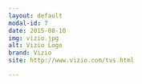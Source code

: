 ```yaml
---
layout: default
modal-id: 7
date: 2015-08-10
img: vizio.jpg
alt: Vizio Logo
brand: Vizio
site: http://www.vizio.com/tvs.html

---
```

